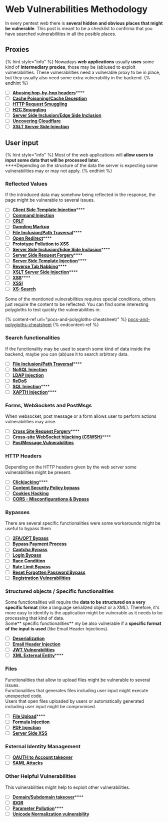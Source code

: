# Web Vulnerabilities Methodology

In every pentest web there is **several hidden and obvious places that might be vulnerable**. This post is meant to be a checklist to confirma that you have searched vulnerabilities in all the posible places.

## Proxies

{% hint style="info" %}
Nowadays **web** **applications** usually **uses** some kind of **intermediary** **proxies**, those may be (ab)used to exploit vulnerabilities. These vulnerabilities need a vulnerable proxy to be in place, but they usually also  need some extra vulnerability in the backend.
{% endhint %}

* [ ] [**Abusing hop-by-hop headers**](abusing-hop-by-hop-headers.md)****
* [ ] ****[**Cache Poisoning/Cache Deception**](cache-deception.md)****
* [ ] ****[**HTTP Request Smuggling**](http-request-smuggling.md)****
* [ ] ****[**H2C Smuggling**](h2c-smuggling.md)****
* [ ] ****[**Server Side Inclusion/Edge Side Inclusion**](server-side-inclusion-edge-side-inclusion-injection.md)****
* [ ] ****[**Uncovering Cloudflare**](../pentesting/pentesting-web/uncovering-cloudflare.md)****
* [ ] ****[**XSLT Server Side Injection**](xslt-server-side-injection-extensible-stylesheet-languaje-transformations.md)****

## **User input**

{% hint style="info" %}
&#x20;Most of the web applications will **allow users to input some data that will be processed later.**\
****Depending on the structure of the data the server is expecting some vulnerabilities  may or may not apply.
{% endhint %}

### **Reflected Values**

If the introduced data may somehow being reflected in the response, the page might be vulnerable to several issues.

* [ ] [**Client Side Template Injection**](client-side-template-injection-csti.md)****
* [ ] ****[**Command Injection**](command-injection.md)****
* [ ] ****[**CRLF**](crlf-0d-0a.md)****
* [ ] ****[**Dangling Markup**](dangling-markup-html-scriptless-injection.md)****
* [ ] [**File Inclusion/Path Traversal**](file-inclusion/)****
* [ ] [**Open Redirect**](open-redirect.md)****
* [ ] ****[**Prototype Pollution to XSS**](deserialization/nodejs-proto-prototype-pollution/#client-side-prototype-pollution-to-xss)****
* [ ] [**Server Side Inclusion/Edge Side Inclusion**](server-side-inclusion-edge-side-inclusion-injection.md)****
* [ ] [**Server Side Request Forgery**](ssrf-server-side-request-forgery.md)****
* [ ] [**Server Side Template Injection**](ssti-server-side-template-injection/)****
* [ ] [**Reverse Tab Nabbing**](reverse-tab-nabbing.md)****
* [ ] [**XSLT Server Side Injection**](xslt-server-side-injection-extensible-stylesheet-languaje-transformations.md)****
* [ ] [**XSS**](xss-cross-site-scripting/)****
* [ ] ****[**XSSI**](xssi-cross-site-script-inclusion.md)****
* [ ] ****[**XS-Search**](xs-search.md)****

Some of the mentioned vulnerabilities requires special conditions, others just require the content to be reflected. You can find some interesting polygloths to test quickly the vulnerabilities in:

{% content-ref url="pocs-and-polygloths-cheatsheet/" %}
[pocs-and-polygloths-cheatsheet](pocs-and-polygloths-cheatsheet/)
{% endcontent-ref %}

### **Search functionalities**

If the functionality may be used to search some kind of data inside the backend, maybe you can (ab)use it to search arbitrary data.

* [ ] [**File Inclusion/Path Traversal**](file-inclusion/)****
* [ ] ****[**NoSQL Injection**](nosql-injection.md)****
* [ ] ****[**LDAP Injection**](ldap-injection.md)****
* [ ] [**ReDoS**](regular-expression-denial-of-service-redos.md)
* [ ] [**SQL Injection**](sql-injection/)****
* [ ] [**XAPTH Injection**](xpath-injection.md)****

### **Forms, WebSockets and PostMsgs**

When websocket, post message or a form allows user to perform actions vulnerabilities may arise.

* [ ] [**Cross Site Request Forgery**](csrf-cross-site-request-forgery.md)****
* [ ] [**Cross-site WebSocket hijacking (CSWSH)**](cross-site-websocket-hijacking-cswsh.md)****
* [ ] ****[**PostMessage Vulnerabilities**](postmessage-vulnerabilities.md)****

### **HTTP Headers**

Depending on the HTTP headers given by the web server some vulnerabilities might be present.

* [ ] [**Clickjacking**](clickjacking.md)****
* [ ] ****[**Content Security Policy bypass**](content-security-policy-csp-bypass.md)****
* [ ] ****[**Cookies Hacking**](hacking-with-cookies/)****
* [ ] ****[**CORS - Misconfigurations & Bypass**](cors-bypass.md)****

### **Bypasses**

There are several specific functionalities were some workarounds might be useful to bypass them

* [ ] ****[**2FA/OPT Bypass**](2fa-bypass.md)****
* [ ] ****[**Bypass Payment Process**](bypass-payment-process.md)****
* [ ] ****[**Captcha Bypass**](captcha-bypass.md)****
* [ ] ****[**Login Bypass**](login-bypass/)****
* [ ] ****[**Race Condition**](race-condition.md)****
* [ ] ****[**Rate Limit Bypass**](rate-limit-bypass.md)****
* [ ] ****[**Reset Forgotten Password Bypass**](reset-password.md)****
* [ ] ****[**Registration Vulnerabilities**](registration-vulnerabilities.md)****

### **Structured objects / Specific functionalities**

Some functionalities will require the **data to be structured on a very specific format** (like a language serialized object or a XML). Therefore, it's more easy to identify is the application might be vulnerable as it needs to be processing that kind of data.\
Some** specific functionalities** my be also vulnerable if a **specific format of the input is used** (like Email Header Injections).&#x20;

* [ ] ****[**Deserialization**](deserialization/)****
* [ ] ****[**Email Header Injection**](email-header-injection.md)****
* [ ] ****[**JWT Vulnerabilities**](hacking-jwt-json-web-tokens.md)****
* [ ] [**XML External Entity**](xxe-xee-xml-external-entity.md)****

### Files

Functionalities that allow to upload files might be vulnerable to several issues.\
Functionalities that generates files including user input might execute unexpected code.\
Users that open files uploaded by users or automatically generated including user input might be compromised.

* [ ] [**File Upload**](file-upload/)****
* [ ] ****[**Formula Injection**](formula-injection.md)****
* [ ] ****[**PDF Injection**](xss-cross-site-scripting/pdf-injection.md)****
* [ ] ****[**Server Side XSS**](xss-cross-site-scripting/server-side-xss-dynamic-pdf.md)****

### **External Identity Management**

* [ ] ****[**OAUTH to Account takeover**](oauth-to-account-takeover.md)****
* [ ] ****[**SAML Attacks**](saml-attacks/)****

### **Other Helpful Vulnerabilities**

This vulnerabilities might help to exploit other vulnerabilities.

* [ ] [**Domain/Subdomain takeover**](domain-subdomain-takeover.md)****
* [ ] ****[**IDOR**](idor.md)****
* [ ] [**Parameter Pollution**](parameter-pollution.md)****
* [ ] ****[**Unicode Normalization vulnerability**](unicode-normalization-vulnerability.md)****
